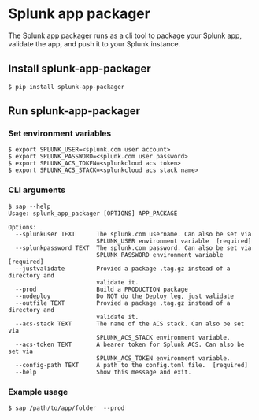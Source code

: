 # Splunk app packager

The Splunk app packager runs as a cli tool to package your Splunk app, validate the app, and push it to your Splunk instance.

## Install splunk-app-packager

```shell
$ pip install splunk-app-packager
```

## Run splunk-app-packager

### Set environment variables

```shell
$ export SPLUNK_USER=<splunk.com user account>
$ export SPLUNK_PASSWORD=<splunk.com user password>
$ export SPLUNK_ACS_TOKEN=<splunkcloud acs token>
$ export SPLUNK_ACS_STACK=<splunkcloud acs stack name>
```

### CLI arguments

```shell
$ sap --help
Usage: splunk_app_packager [OPTIONS] APP_PACKAGE

Options:
  --splunkuser TEXT      The splunk.com username. Can also be set via
                         SPLUNK_USER environment variable  [required]
  --splunkpassword TEXT  The splunk.com password. Can also be set via
                         SPLUNK_PASSWORD environment variable  [required]
  --justvalidate         Provied a package .tag.gz instead of a directory and
                         validate it.
  --prod                 Build a PRODUCTION package
  --nodeploy             Do NOT do the Deploy leg, just validate
  --outfile TEXT         Provied a package .tag.gz instead of a directory and
                         validate it.
  --acs-stack TEXT       The name of the ACS stack. Can also be set via
                         SPLUNK_ACS_STACK environment variable.
  --acs-token TEXT       A bearer token for Splunk ACS. Can also be set via
                         SPLUNK_ACS_TOKEN environment variable.
  --config-path TEXT     A path to the config.toml file.  [required]
  --help                 Show this message and exit.
```

### Example usage

```shell
$ sap /path/to/app/folder  --prod
```